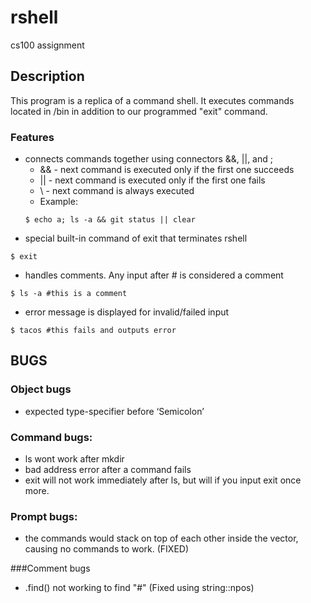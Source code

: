 # rshell
cs100 assignment


## Description
This program is a replica of a command shell. It executes commands located in /bin in addition
to our programmed "exit" command.

### Features
- connects commands together using connectors &&, ||, and ;
    * && - next command is executed only if the first one succeeds
    * || - next command is executed only if the first one fails
    * \ - next command is always executed
    * Example:
    ~~~
    $ echo a; ls -a && git status || clear
    ~~~
- special built-in command of exit that terminates rshell
~~~
$ exit
~~~
- handles comments. Any input after # is considered a comment
~~~
$ ls -a #this is a comment
~~~
- error message is displayed for invalid/failed input
~~~
$ tacos #this fails and outputs error
~~~

## BUGS
### Object bugs
- expected type-specifier before ‘Semicolon’

### Command bugs:
- ls wont work after mkdir
- bad address error after a command fails
- exit will not work immediately after ls, but will if you input exit once more.

### Prompt bugs:
- the commands would stack on top of each other inside the vector, causing no commands to work. (FIXED)

###Comment bugs
- .find() not working to find "#" (Fixed using string::npos)
